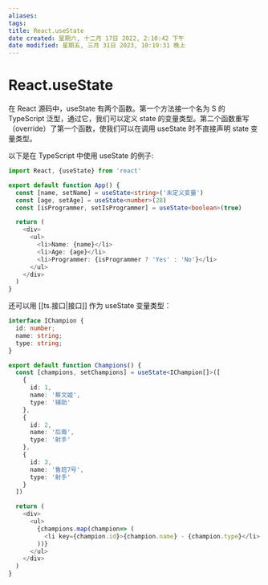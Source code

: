 ```yaml
---
aliases: 
tags: 
title: React.useState
date created: 星期六, 十二月 17日 2022, 2:10:42 下午
date modified: 星期五, 三月 31日 2023, 10:19:31 晚上
---
```


# React.useState

在 React 源码中，useState 有两个函数。第一个方法接一个名为 S 的 TypeScript 泛型，通过它，我们可以定义 state 的变量类型。第二个函数重写（override）了第一个函数，使我们可以在调用 useState 时不直接声明 state 变量类型。

以下是在 TypeScript 中使用 useState 的例子:

```typescript
import React, {useState} from 'react'

export default function App() {
  const [name, setName] = useState<string>('未定义变量')
  const [age, setAge] = useState<number>(28)
  const [isProgrammer, setIsProgrammer] = useState<boolean>(true)

  return (
    <div>
      <ul>
        <li>Name: {name}</li>
        <li>Age: {age}</li>
        <li>Programmer: {isProgrammer ? 'Yes' : 'No'}</li>
      </ul>
    </div>
  )
}
```

还可以用 [[ts.接口|接口]] 作为 useState 变量类型：

```typescript
interface IChampion {
  id: number;
  name: string;
  type: string;
}

export default function Champions() {
  const [champions, setChampions] = useState<IChampion[]>([
    {
      id: 1,
      name: '蔡文姬',
      type: '辅助'
    },
    {
      id: 2,
      name: '后裔',
      type: '射手'
    },
    {
      id: 3,
      name: '鲁班7号',
      type: '射手'
    }
  ])

  return (
    <div>
      <ul>
        {champions.map(champion=> (
          <li key={champion.id}>{champion.name} - {champion.type}</li>
        ))}
      </ul>
    </div>
  )
}
```
